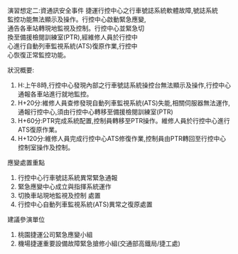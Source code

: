 演習想定二:資通訊安全事件
捷運行控中心之行車號誌系統軟體故障,號誌系統  
監控功能無法顯示及操作。行控中心啟動緊急應變,  
通告各車站轉現地監視及控制。行控中心並緊急切  
換至備援檢閱訓練室(PTR),經維修人員於行控中  
心進行自動列車監視系統(ATS)復原作業,行控中  
心恢復正常監控功能。

狀況概要:  

1. H:上午8時,行控中心發現內部之行車號誌系統操控台無法顯示及操作,行控中心通報各車站進行就地監控。  
2. H+20分:維修人員查修發現自動列車監視系統(ATS)失能,相關伺服器無法運作,通報行控中心,須由行控中心轉移至備援檢閱訓練室(PTR)  
3. H+60分:PTR完成系統配置,控制員轉移至PTR操作。維修人員於行控中心進行ATS復原作業。  
5. H+120分:維修人員完成行控中心ATS修復作業,控制員由PTR轉回至行控中心控制室操作及控制。

應變處置重點
1. 行控中心行車號誌系統異常緊急通報  
2. 緊急應變中心成立與指揮系統運作  
3. 切換車站現地監視及控制  處置  
4. 行控中心自動列車監視系統(ATS)異常之復原處置

建議參演單位
1. 桃園捷運公司緊急應變小組
2. 機場捷運重要設備故障緊急搶修小組(交通部高鐵局/捷工處)
